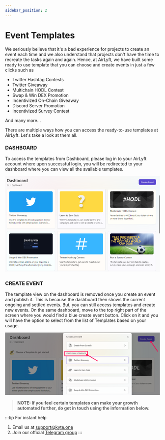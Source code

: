 ```yaml
---
sidebar_position: 2
---
```


# Event Templates

We seriously believe that it's a bad experience for projects to create an event each time and we also understand that projects don't have the time to recreate the tasks again and again. Hence, at AirLyft, we have built some ready to use template that you can choose and create events in just a few clicks such as 

- Twitter Hashtag Contests
- Twitter Giveaway
- Multichain HODL Contest
- Swap & Win DEX Promotion
- Incentivized On-Chain Giveaway
- Discord Server Promotion
- Incentivized Survey Contest

And many more...

There are multiple ways how you can access the ready-to-use templates at AirLyft. Let's take a look at them all.

### DASHBOARD

To access the templates from Dashboard, please log in to your AirLyft account where upon successful login, you will be redirected to your dashboard where you can view all the available templates. 

![template dashboard](../../images/templatedashboard.png)

### CREATE EVENT

The template view on the dashboard is removed once you create an event and publish it. This is because the dashboard then shows the current ongoing and settled events. But, you can still access templates and create new events. On the same dashboard, move to the top right part of the screen where you would find a blue create event button. Click on it and you will have the option to select from the list of Templates based on your usage. 

![Create Event Template](../../images/templatestart.png)

> **NOTE: If you feel certain templates can make your growth automated further, do get in touch using the information below.**

:::tip For instant help
1. Email us at support@kyte.one
2. Join our official [Telegram group](https://t.me/kyteone)
:::
